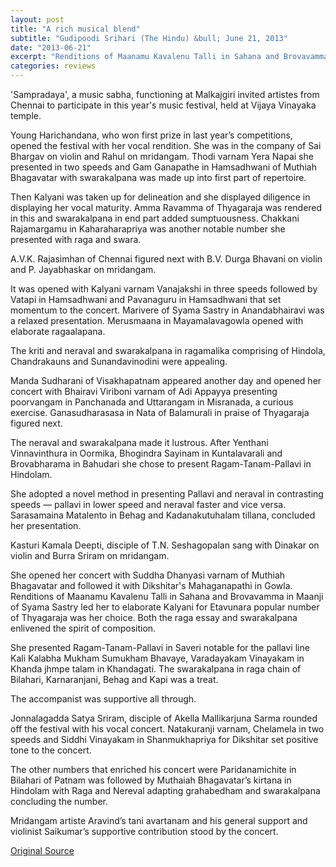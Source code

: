 ```yaml
---
layout: post
title: "A rich musical blend"
subtitle: "Gudipoodi Srihari (The Hindu) &bull; June 21, 2013"
date: "2013-06-21"
excerpt: "Renditions of Maanamu Kavalenu Talli in Sahana and Brovavamma in Maanji of Syama Sastry led her to elaborate Kalyani for Etavunara popular number of Thyagaraja was her choice. Both the raga essay and swarakalpana enlivened the spirit of composition."
categories: reviews
---
```


'Sampradaya', a music sabha, functioning at Malkajgiri invited artistes from Chennai to participate in this year's music festival, held at Vijaya Vinayaka temple.

Young Harichandana, who won first prize in last year’s competitions, opened the festival with her vocal rendition. She was in the company of Sai Bhargav on violin and Rahul on mridangam. Thodi varnam Yera Napai she presented in two speeds and Gam Ganapathe in Hamsadhwani of Muthiah Bhagavatar with swarakalpana was made up into first part of repertoire.

Then Kalyani was taken up for delineation and she displayed diligence in displaying her vocal maturity. Amma Ravamma of Thyagaraja was rendered in this and swarakalpana in end part added sumptuousness. Chakkani Rajamargamu in Kaharaharapriya was another notable number she presented with raga and swara.

A.V.K. Rajasimhan of Chennai figured next with B.V. Durga Bhavani on violin and P. Jayabhaskar on mridangam.

It was opened with Kalyani varnam Vanajakshi in three speeds followed by Vatapi in Hamsadhwani and Pavanaguru in Hamsadhwani that set momentum to the concert. Marivere of Syama Sastry in Anandabhairavi was a relaxed presentation. Merusmaana in Mayamalavagowla opened with elaborate ragaalapana.

The kriti and neraval and swarakalpana in ragamalika comprising of Hindola, Chandrakauns and Sunandavinodini were appealing.

Manda Sudharani of Visakhapatnam appeared another day and opened her concert with Bhairavi Viriboni varnam of Adi Appayya presenting poorvangam in Panchanada and Uttarangam in Misranada, a curious exercise. Ganasudharasasa in Nata of Balamurali in praise of Thyagaraja figured next.

The neraval and swarakalpana made it lustrous. After Yenthani Vinnavinthura in Oormika, Bhogindra Sayinam in Kuntalavarali and Brovabharama in Bahudari she chose to present Ragam-Tanam-Pallavi in Hindolam.

She adopted a novel method in presenting Pallavi and neraval in contrasting speeds — pallavi in lower speed and neraval faster and vice versa. Sarasamaina Matalento in Behag and Kadanakutuhalam tillana, concluded her presentation.

Kasturi Kamala Deepti, disciple of T.N. Seshagopalan sang with Dinakar on violin and Burra Sriram on mridangam.

She opened her concert with Suddha Dhanyasi varnam of Muthiah Bhagavatar and followed it with Dikshitar's Mahaganapathi in Gowla. Renditions of Maanamu Kavalenu Talli in Sahana and Brovavamma in Maanji of Syama Sastry led her to elaborate Kalyani for Etavunara popular number of Thyagaraja was her choice. Both the raga essay and swarakalpana enlivened the spirit of composition.

She presented Ragam-Tanam-Pallavi in Saveri notable for the pallavi line Kali Kalabha Mukham Sumukham Bhavaye, Varadayakam Vinayakam in Khanda jhmpe talam in Khandagati. The swarakalpana in raga chain of Bilahari, Karnaranjani, Behag and Kapi was a treat.

The accompanist was supportive all through.

Jonnalagadda Satya Sriram, disciple of Akella Mallikarjuna Sarma rounded off the festival with his vocal concert. Natakuranji varnam, Chelamela in two speeds and Siddhi Vinayakam in Shanmukhapriya for Dikshitar set positive tone to the concert.

The other numbers that enriched his concert were Paridanamichite in Bilahari of Patnam was followed by Muthaiah Bhagavatar’s kirtana in Hindolam with Raga and Nereval adapting grahabedham and swarakalpana concluding the number.

Mridangam artiste Aravind’s tani avartanam and his general support and violinist Saikumar’s supportive contribution stood by the concert.

[Original Source](http://www.thehindu.com/todays-paper/tp-features/tp-fridayreview/a-rich-musical-blend/article4835245.ece)
